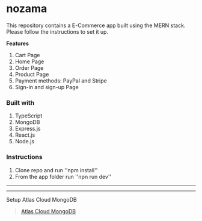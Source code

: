 # nozama

This repository contains a E-Commerce app built using the MERN stack. Please follow the instructions to set it up.

**Features**

1. Cart Page
2. Home Page
3. Order Page
4. Product Page
5. Payment methods: PayPal and Stripe
6. Sign-in and sign-up Page

### Built with

1. TypeScript
2. MongoDB
3. Express.js
4. React.js
5. Node.js

### Instructions

1. Clone repo and run ''npm install''
2. From the app folder run ''npn run dev''

---

---

Setup Atlas Cloud MongoDB

> [Atlas Cloud MongoDB](https://account.mongodb.com/account/login)
